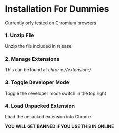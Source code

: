 # Installation For Dummies
Currently only tested on Chromium browsers

### 1. Unzip File
Unzip the file included in release
### 2. Manage Extensions
This can be found at *chrome://extensions/*
### 3. Toggle Developer Mode
Toggle the developer mode switch in the top right
### 4. Load Unpacked Extension
Load the unpacked extension into Chrome

**YOU WILL GET BANNED IF YOU USE THIS IN ONLINE**

